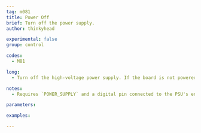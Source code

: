 ```yaml
---
tag: m081
title: Power Off
brief: Turn off the power supply.
author: thinkyhead

experimental: false
group: control

codes:
  - M81

long:
  - Turn off the high-voltage power supply. If the board is not powered from another source, this may also shut down the electronics.

notes:
  - Requires `POWER_SUPPLY` and a digital pin connected to the PSU's enable pin.

parameters:

examples:

---
```


